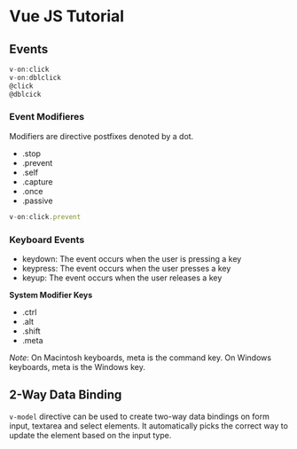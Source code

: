 # Vue JS Tutorial

## Events

```javascript
v-on:click
v-on:dblclick
@click
@dblcick
```

### Event Modifieres

Modifiers are directive postfixes denoted by a dot.

- .stop
- .prevent
- .self
- .capture
- .once
- .passive

```Javascript
v-on:click.prevent
```

### Keyboard Events

- keydown: The event occurs when the user is pressing a key
- keypress: The event occurs when the user presses a key
- keyup: The event occurs when the user releases a key

**System Modifier Keys**

- .ctrl
- .alt
- .shift
- .meta

_Note_: On Macintosh keyboards, meta is the command key. On Windows keyboards, meta is the Windows key.

## 2-Way Data Binding

`v-model` directive can be used to create two-way data bindings on form input, textarea and select elements. It automatically picks the correct way to update the element based on the input type.
